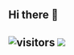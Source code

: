  <h2> Hi there 👋<h2>
 
 ![visitors](https://visitor-badge.laobi.icu/badge?page_id=ismailummer.ismailummer)
   <img src=https://img.shields.io/badge/flutter-devoloper-blue>
<!--
**IsmailUmmer/ismailummer** is a ✨ _special_ ✨ repository because its `README.md` (this file) appears on your GitHub profile.

Here are some ideas to get you started:

- 🔭 I’m currently working on ...
- 🌱 I’m currently learning ...
- 👯 I’m looking to collaborate on ...
- 🤔 I’m looking for help with ...
- 💬 Ask me about ...
- 📫 How to reach me: ...
- 😄 Pronouns: ...
- ⚡ Fun fact: ...
-->
